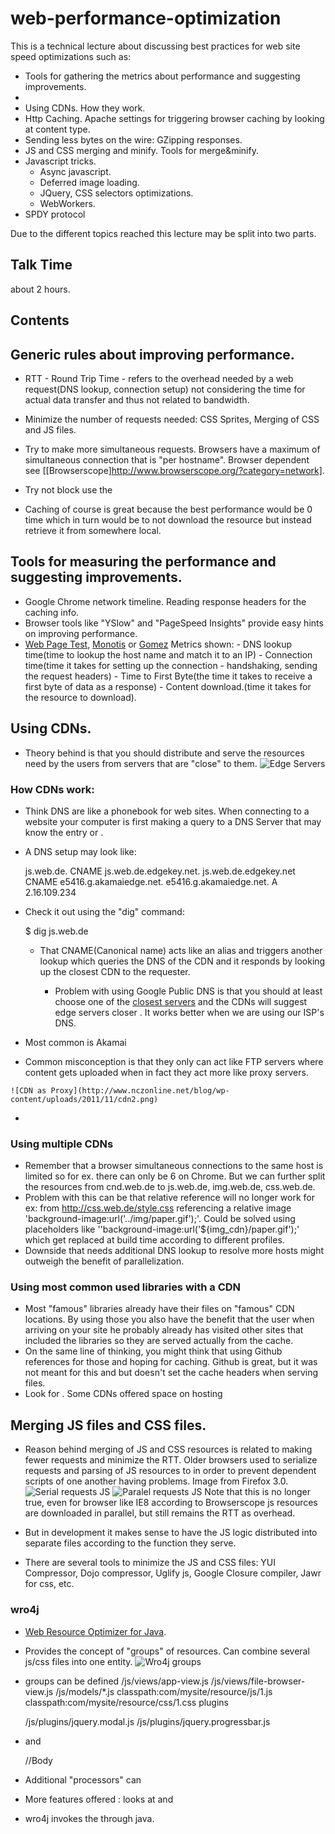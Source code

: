 web-performance-optimization
===
This is a technical lecture about discussing best practices for web site speed optimizations such as:
  - Tools for gathering the metrics about performance and suggesting improvements.
  -
  - Using CDNs. How they work.
  - Http Caching. Apache settings for triggering browser caching by looking at content type.
  - Sending less bytes on the wire: GZipping responses.
  - JS and CSS merging and minify. Tools for merge&minify.
  - Javascript tricks.
    - Async javascript.
    - Deferred image loading.
    - JQuery, CSS selectors optimizations.
    - WebWorkers.
  - SPDY protocol


Due to the different topics reached this lecture may be split into two parts.


Talk Time
---------
  about 2 hours.


Contents
--------

## Generic rules about improving performance.
   - RTT - Round Trip Time - refers to the overhead needed by a web request(DNS lookup, connection setup) not considering the time for actual data transfer and thus not related to bandwidth.
   - Minimize the number of requests needed: CSS Sprites, Merging of CSS and JS files.
   - Try to make more simultaneous requests. Browsers have a maximum of simultaneous connection that is "per hostname". Browser dependent see [[Browserscope]http://www.browserscope.org/?category=network].

   - Try not block use the
   - Caching of course is great because the best performance would be 0 time which in turn would be to not download the resource but instead retrieve it from somewhere local.

## Tools for measuring the performance and suggesting improvements.
   - Google Chrome network timeline. Reading response headers for the caching info.
   - Browser tools like "YSlow" and "PageSpeed Insights" provide easy hints on improving performance.
   - [Web Page Test](http://www.webpagetest.org/), [Monotis](http://pageload.monitis.com/) or [Gomez](http://www.gomeznetworks.com/custom/instant_test.html)
        Metrics shown:
            - DNS lookup time(time to lookup the host name and match it to an IP)
            - Connection time(time it takes for setting up the connection - handshaking, sending the request headers)
            - Time to First Byte(the time it takes to receive a first byte of data as a response)
            - Content download.(time it takes for the resource to download).


## Using CDNs.
   - Theory behind is that you should distribute and serve the resources need by the users from servers that are "close" to them.
   ![Edge Servers](../img/cdn.png)

### How CDNs work:
  - Think DNS are like a phonebook for web sites. When connecting to a website your computer is first making a query to a DNS Server that may know the entry or .
  - A DNS setup may look like:

    js.web.de.              CNAME   js.web.de.edgekey.net.
    js.web.de.edgekey.net   CNAME   e5416.g.akamaiedge.net.
    e5416.g.akamaiedge.net. A       2.16.109.234


  - Check it out using the "dig" command:

    $ dig js.web.de



    - That CNAME(Canonical name) acts like an alias and triggers another lookup which queries the DNS of the CDN and it
responds by looking up the closest CDN to the requester.

       - Problem with using Google Public DNS is that you should at least choose one of the [closest servers](https://developers.google.com/speed/public-dns/docs/using) and the CDNs will suggest edge servers closer . It works better when we are using our ISP's DNS.
   - Most common is Akamai

   - Common misconception is that they only can act like FTP servers where content gets uploaded when in fact they act more like proxy servers.

    ![CDN as Proxy](http://www.nczonline.net/blog/wp-content/uploads/2011/11/cdn2.png)
   -

### Using multiple CDNs
   - Remember that a browser simultaneous connections to the same host is limited so for ex. there can only be 6 on Chrome.
But we can further split the resources from cnd.web.de to js.web.de, img.web.de, css.web.de.
   - Problem with this can be that relative reference will no longer work for ex: from http://css.web.de/style.css
referencing a relative image 'background-image:url('../img/paper.gif');'. Could be solved using placeholders like ''background-image:url('${img_cdn}/paper.gif');' which get replaced at build time according to different profiles.
   - Downside that needs additional DNS lookup to resolve more hosts might outweigh the benefit of parallelization.

### Using most common used libraries with a CDN
   - Most "famous" libraries already have their files on "famous" CDN locations.
   By using those you also have the benefit that the user when arriving on your site he probably already has visited other sites that included the libraries so they are served actually from the cache.
   - On the same line of thinking, you might think that using Github references for those and hoping for caching. Github is great, but it was not meant for this and but doesn't set the cache headers when serving files.
   - Look for . Some CDNs offered space on hosting


## Merging JS files and CSS files.
   - Reason behind merging of JS and CSS resources is related to making fewer requests and minimize the RTT.
Older browsers used to serialize requests and parsing of JS resources to in order to prevent dependent scripts of one another having problems.
Image from Firefox 3.0.
   ![Serial requests JS](https://developers.google.com/speed/docs/insights/images/externaljs1.png)
   ![Paralel requests JS](https://developers.google.com/speed/docs/insights/images/externaljs2.png)
Note that this is no longer true, even for browser like IE8 according to Browserscope js resources are downloaded in parallel, but still remains the RTT as overhead.

   - But in development it makes sense to have the JS logic distributed into separate files according to the function they serve.
   - There are several tools to minimize the JS and CSS files: YUI Compressor, Dojo compressor, Uglify js, Google Closure compiler, Jawr for css, etc.

### wro4j
  - [Web Resource Optimizer for Java](http://code.google.com/p/wro4j/).
  - Provides the concept of "groups" of resources. Can combine several js/css files into one entity.
   ![Wro4j groups](http://wro4j.googlecode.com/svn/wiki/img/resourceMerging.png)

  - groups can be defined
      <groups xmlns="http://www.isdc.ro/wro">
       <group name="core">
        <js>/js/views/app-view.js</js>
        <js>/js/views/file-browser-view.js</js>
        <js>/js/models/*.js</js>
        <js>classpath:com/mysite/resource/js/1.js</js>
        <css>classpath:com/mysite/resource/css/1.css</css>
        <group-ref>plugins</group-ref>
      </group>

      <group name="plugins">
        <js>/js/plugins/jquery.modal.js</js>
        <js>/js/plugins/jquery.progressbar.js</js>
      </group>
     </groups>

  - and
      <html>
       <head>
        <title>Wro Test</title>
        <link rel="stylesheet" type="text/css" href="/wro/core.css" />
        <script type="text/javascript" src="/wro/core.js"></script>
       </head>
       <body>
         //Body
       </body>
      </html>

   - Additional "processors" can
   - More features offered : looks at and
   - wro4j invokes the through java.

